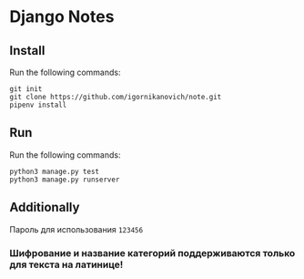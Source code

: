 # Django Notes

## Install

Run the following commands:

```
git init
git clone https://github.com/igornikanovich/note.git
pipenv install
```

## Run

Run the following commands:
   ```
   python3 manage.py test
   python3 manage.py runserver
   ```

## Additionally

Пароль для использования ```123456```
### Шифрование и название категорий поддерживаются только для текста на латинице!